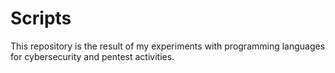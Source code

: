 # Scripts
This repository is the result of my experiments with programming languages for cybersecurity and pentest activities.
